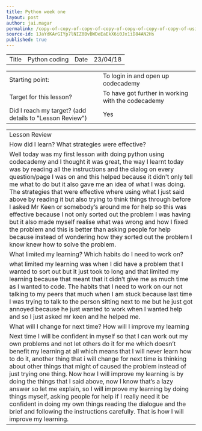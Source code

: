 ```yaml
---
title: Python week one
layout: post
author: jai.magar
permalink: /copy-of-copy-of-copy-of-copy-of-copy-of-copy-of-copy-of-using-github/
source-id: 1JaYdKArGIYp7lNIZ0BvBWDeEaEkX6i0Jx1iD84AN2Hs
published: true
---
```

<table>
  <tr>
    <td>Title</td>
    <td>Python coding</td>
    <td>Date</td>
    <td>23/04/18</td>
  </tr>
</table>


<table>
  <tr>
    <td>Starting point:</td>
    <td>To login in and open up codecademy </td>
  </tr>
  <tr>
    <td>Target for this lesson?</td>
    <td>To have got further in working with the codecademy</td>
  </tr>
  <tr>
    <td>Did I reach my target? 
(add details to "Lesson Review")</td>
    <td> Yes </td>
  </tr>
</table>


<table>
  <tr>
    <td>Lesson Review</td>
  </tr>
  <tr>
    <td>How did I learn? What strategies were effective? </td>
  </tr>
  <tr>
    <td>Well today was my first lesson with doing python using codecademy and I thought it was great, the way I learnt today was by reading all the instructions and the dialog on every question/page I was on and this helped because it didn't only tell me what to do but it also gave me an idea of what I was doing. The strategies that were effective where using what I just said above by reading it but also trying to think things through before I asked Mr Keen or somebody’s around me for help so this was effective because I not only sorted out the problem I was having but it also made myself realise what was wrong and how I fixed the problem and this is better than asking people for help because instead of wondering how they sorted out the problem I know knew how to solve the problem.</td>
  </tr>
  <tr>
    <td>What limited my learning? Which habits do I need to work on? </td>
  </tr>
  <tr>
    <td>what limited my learning was when I did have a problem that I wanted to sort out but it just took to long and that limited my learning because that meant that it didn’t give me as much time as I wanted to code. The habits that I need to work on our not talking to my peers that much when I am stuck because last time I was trying to talk to the person sitting next to me but he just got annoyed because he just wanted to work when I wanted help and so I just asked mr keen and he helped me.</td>
  </tr>
  <tr>
    <td>What will I change for next time? How will I improve my learning</td>
  </tr>
  <tr>
    <td>Next time I will be confident in myself so that I can work out my own problems and not let others do it for me which doesn’t benefit my learning at all which means that I will never learn how to do it, another thing that i will change for next time is thinking about other things that might of caused the problem instead of just trying one thing. Now how I will improve my learning is by doing the things that I said above, now I know that’s a lazy answer so let me explain, so I will improve my learning by doing things myself, asking people for help if I really need it be confident in doing my own things reading the dialogue and the brief and following the instructions carefully. That is how I will improve my learning.</td>
  </tr>
</table>


